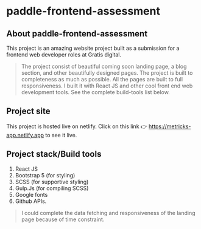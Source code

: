 # paddle-frontend-assessment

## About paddle-frontend-assessment

This project is an amazing website project built as a submission for a frontend web developer roles at Gratis digital.

> The project consist of beautiful coming soon landing page, a blog section, and other beautifully designed pages. The project is built to completeness as much as possible. All the pages are built to full responsiveness. I built it with React JS and other cool front end web development tools. See the complete build-tools list below.

## Project site

This project is hosted live on netlify. Click on this link :point_right: https://metricks-app.netlify.app to see it live.

## Project stack/Build tools

1. React JS
2. Bootstrap 5 (for styling)
3. SCSS (for supportive styling)
4. Gulp.Js (for compiling SCSS)
5. Google fonts
6. Github APIs.

> I could complete the data fetching and responsiveness of the landing page because of time constraint.
